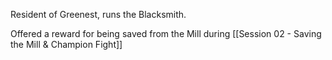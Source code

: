 Resident of Greenest, runs the Blacksmith. 

Offered a reward for being saved from the Mill during [[Session 02 - Saving the Mill & Champion Fight]]
